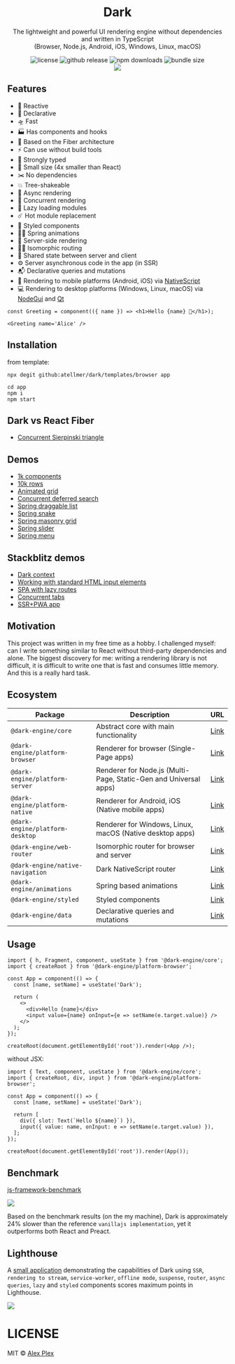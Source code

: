 <div align="center">
<h1>Dark</h1>

The lightweight and powerful UI rendering engine without dependencies and written in TypeScript <br> (Browser, Node.js, Android, iOS, Windows, Linux, macOS)

<img alt="license" src="https://img.shields.io/github/license/atellmer/dark?style=flat&colorA=000063&colorB=673ab7">
<img alt="github release" src="https://img.shields.io/github/release/atellmer/dark.svg?style=flat&colorA=000063&colorB=673ab7">
<img alt="npm downloads" src="https://img.shields.io/npm/dt/%40dark-engine%2Fcore.svg?style=flat&colorA=000063&colorB=673ab7">
<img alt="bundle size" src="https://img.shields.io/bundlejs/size/%40dark-engine%2Fcore?label=size%20(gzip)&style=flat&colorA=000063&colorB=673ab7">
</div>

<div align="center"> 
  <img src="./assets/cover.jpg">
</div>

## Features
- 🌟 Reactive
- 🎉 Declarative
- 🛸 Fast
- 🏭 Has components and hooks
- 🧶 Based on the Fiber architecture
- ⚡️ Сan use without build tools
- 🦾 Strongly typed
- 🦄 Small size (4x smaller than React)
- ✂️ No dependencies
- 💥 Tree-shakeable
- 🔄 Async rendering
- 🔀 Concurrent rendering
- 🥱 Lazy loading modules
- ☄️ Hot module replacement
- 💅 Styled components
- 💃🏼 Spring animations
- 💽 Server-side rendering
- 🏄‍♂️ Isomorphic routing
- 💾 Shared state between server and client
- ⚙️ Server asynchronous code in the app (in SSR)
- 📬 Declarative queries and mutations
- 📲 Rendering to mobile platforms (Android, iOS) via <a href="https://nativescript.org/" target="_blank">NativeScript</a>
- 💻 Rendering to desktop platforms (Windows, Linux, macOS) via <a href="https://docs.nodegui.org/" target="_blank">NodeGui</a> and <a href="https://www.qt.io/" target="_blank">Qt</a>

```tsx
const Greeting = component(({ name }) => <h1>Hello {name} 🥰</h1>);

<Greeting name='Alice' />
```

## Installation

from template:
```
npx degit github:atellmer/dark/templates/browser app
```

```
cd app
npm i
npm start
```

## Dark vs React Fiber

- [Concurrent Sierpinski triangle](https://atellmer.github.io/dark/next/sierpinski-triangle/)

## Demos

- [1k components](https://atellmer.github.io/dark/next/1k-components/)
- [10k rows](https://atellmer.github.io/dark/next/10k-rows/)
- [Animated grid](https://atellmer.github.io/dark/next/animated-grid/)
- [Concurrent deferred search](https://atellmer.github.io/dark/next/deferred-search/)
- [Spring draggable list](https://atellmer.github.io/dark/next/spring-draggable-list/)
- [Spring snake](https://atellmer.github.io/dark/next/spring-snake/)
- [Spring masonry grid](https://atellmer.github.io/dark/next/spring-masonry-grid/)
- [Spring slider](https://atellmer.github.io/dark/next/spring-slider/)
- [Spring menu](https://atellmer.github.io/dark/next/spring-menu/)

## Stackblitz demos

- [Dark context](https://stackblitz.com/edit/darkapp-ccz57rk-z41sup?file=index.tsx)
- [Working with standard HTML input elements](https://stackblitz.com/edit/darkapp-ccz57rk-wqitdr?file=index.tsx)
- [SPA with lazy routes](https://stackblitz.com/edit/darkapp-ccz57rk-hu65rp?file=index.tsx)
- [Concurrent tabs](https://stackblitz.com/edit/darkapp-ccz57rk-g8ppbn?file=index.tsx)
- [SSR+PWA app](https://stackblitz.com/edit/darkapp-ccz57rk-wrfqdk?file=backend%2Fapp.ts,frontend%2Fcomponents%2Fapp.tsx)

## Motivation

This project was written in my free time as a hobby. I challenged myself: can I write something similar to React without third-party dependencies and alone. The biggest discovery for me: writing a rendering library is not difficult, it is difficult to write one that is fast and consumes little memory. And this is a really hard task.

## Ecosystem

| Package                          | Description                                                      | URL                                                                            |
|----------------------------------|------------------------------------------------------------------|--------------------------------------------------------------------------------|
| `@dark-engine/core`              | Abstract core with main functionality                            | [Link](https://github.com/atellmer/dark/tree/master/packages/core)             |
| `@dark-engine/platform-browser`  | Renderer for browser (Single-Page apps)                          | [Link](https://github.com/atellmer/dark/tree/master/packages/platform-browser) |
| `@dark-engine/platform-server`   | Renderer for Node.js (Multi-Page, Static-Gen and Universal apps) | [Link](https://github.com/atellmer/dark/tree/master/packages/platform-server)  |
| `@dark-engine/platform-native`   | Renderer for Android, iOS (Native mobile apps)                   | [Link](https://github.com/atellmer/dark/tree/master/packages/platform-native)  |
| `@dark-engine/platform-desktop`  | Renderer for Windows, Linux, macOS (Native desktop apps)         | [Link](https://github.com/atellmer/dark/tree/master/packages/platform-desktop) |
| `@dark-engine/web-router`        | Isomorphic router for browser and server                         | [Link](https://github.com/atellmer/dark/tree/master/packages/web-router)       |
| `@dark-engine/native-navigation` | Dark NativeScript router                                         | [Link](https://github.com/atellmer/dark/tree/master/packages/native-navigation)|
| `@dark-engine/animations`        | Spring based animations                                          | [Link](https://github.com/atellmer/dark/tree/master/packages/animations)       |
| `@dark-engine/styled`            | Styled components                                                | [Link](https://github.com/atellmer/dark/tree/master/packages/styled)           |
| `@dark-engine/data`              | Declarative queries and mutations                                | [Link](https://github.com/atellmer/dark/tree/master/packages/data)             |

## Usage

```tsx
import { h, Fragment, component, useState } from '@dark-engine/core';
import { createRoot } from '@dark-engine/platform-browser';

const App = component(() => {
  const [name, setName] = useState('Dark');

  return (
    <>
      <div>Hello {name}</div>
      <input value={name} onInput={e => setName(e.target.value)} />
    </>
  );
});

createRoot(document.getElementById('root')).render(<App />);
```

without JSX:

```tsx
import { Text, component, useState } from '@dark-engine/core';
import { createRoot, div, input } from '@dark-engine/platform-browser';

const App = component(() => {
  const [name, setName] = useState('Dark');

  return [
    div({ slot: Text(`Hello ${name}`) }),
    input({ value: name, onInput: e => setName(e.target.value) }),
  ];
});

createRoot(document.getElementById('root')).render(App());
```

## Benchmark

[js-framework-benchmark](https://krausest.github.io/js-framework-benchmark/2024/table_chrome_123.0.6312.59.html)

<img src="./assets/bench.png">

Based on the benchmark results (on the my machine), Dark is approximately 24% slower than the reference `vanillajs implementation`, yet it outperforms both React and Preact.

## Lighthouse

A [small application](https://github.com/atellmer/dark/tree/master/examples/server-side-rendering/) demonstrating the capabilities of Dark using `SSR`, `rendering to stream`, `service-worker`, `offline mode`, `suspense`, `router`, `async queries`, `lazy` and `styled` components scores maximum points in Lighthouse.

<img src="./assets/lighthouse.png">


# LICENSE

MIT © [Alex Plex](https://github.com/atellmer)
